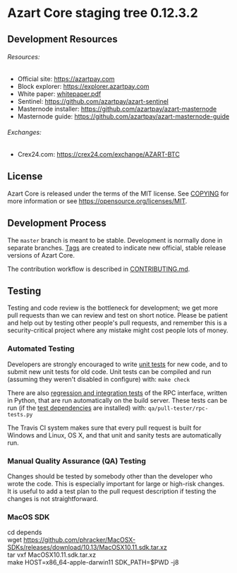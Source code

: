 Azart Core staging tree 0.12.3.2
===============================



## Development Resources

###### Resources:
- Official site: https://azartpay.com  
- Block explorer: https://explorer.azartpay.com  
- White paper: [whitepaper.pdf](https://github.com/azartpay/azart/blob/master/azart-docs/whitepaper.pdf)  
- Sentinel: https://github.com/azartpay/azart-sentinel  
- Masternode installer: https://github.com/azartpay/azart-masternode  
- Masternode guide: https://github.com/azartpay/azart-masternode-guide  

###### Exchanges:  
- Crex24.com: https://crex24.com/exchange/AZART-BTC  

License
-------

Azart Core is released under the terms of the MIT license. See [COPYING](COPYING) for more
information or see https://opensource.org/licenses/MIT.

Development Process
-------------------

The `master` branch is meant to be stable. Development is normally done in separate branches.
[Tags](https://github.com/azartpay/azart/tags) are created to indicate new official,
stable release versions of Azart Core.

The contribution workflow is described in [CONTRIBUTING.md](CONTRIBUTING.md).

Testing
-------

Testing and code review is the bottleneck for development; we get more pull
requests than we can review and test on short notice. Please be patient and help out by testing
other people's pull requests, and remember this is a security-critical project where any mistake might cost people
lots of money.

### Automated Testing

Developers are strongly encouraged to write [unit tests](/doc/unit-tests.md) for new code, and to
submit new unit tests for old code. Unit tests can be compiled and run
(assuming they weren't disabled in configure) with: `make check`

There are also [regression and integration tests](/qa) of the RPC interface, written
in Python, that are run automatically on the build server.
These tests can be run (if the [test dependencies](/qa) are installed) with: `qa/pull-tester/rpc-tests.py`

The Travis CI system makes sure that every pull request is built for Windows
and Linux, OS X, and that unit and sanity tests are automatically run.

### Manual Quality Assurance (QA) Testing

Changes should be tested by somebody other than the developer who wrote the
code. This is especially important for large or high-risk changes. It is useful
to add a test plan to the pull request description if testing the changes is
not straightforward.

### MacOS SDK

cd depends  
wget https://github.com/phracker/MacOSX-SDKs/releases/download/10.13/MacOSX10.11.sdk.tar.xz  
tar vxf MacOSX10.11.sdk.tar.xz  
make HOST=x86_64-apple-darwin11 SDK_PATH=$PWD -j8  
